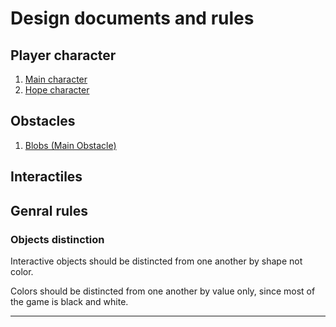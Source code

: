 # Design documents and rules

## Player character
1. [Main character](MainCharacter/MainCharacter.md)
2. [Hope character](MainCharacter/HopeCharacter.md)

## Obstacles

1. [Blobs (Main Obstacle)](ObstaclesAndInteractables/BlobsObstacle.md)

## Interactiles

## Genral rules

### Objects distinction
Interactive objects should be distincted from one another by shape not color.

Colors should be distincted from one another by value only, since most of the game is black and white.

---